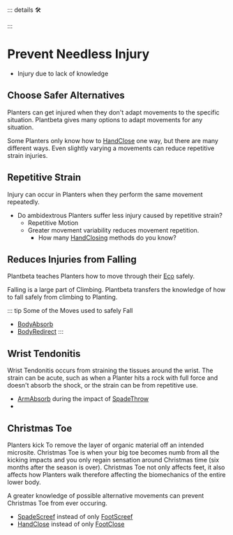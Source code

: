 ::: details 🛠



:::

# Prevent Needless Injury

- Injury due to lack of knowledge


## Choose Safer Alternatives

Planters can get injured when they don't adapt movements to the specific situation. Plantbeta gives many options to adapt movements for any situation. 

Some Planters only know how to [HandClose](/reference/Move/HandMove/HandClose) one way, but there are many different ways. Even slightly varying a movements can reduce repetitive strain injuries.

## Repetitive Strain

Injury can occur in Planters when they perform the same movement repeatedly.

- Do ambidextrous Planters suffer less injury caused by repetitive strain?
    - Repetitive Motion
    - Greater movement variability reduces movement repetition. 
        - How many [HandClosing](/reference/Move/HandMove/HandClose)  methods do you know? 
    

## Reduces Injuries from Falling

Plantbeta teaches Planters how to move through their [Eco](/reference/Eco/EcoOverview) safely. 

Falling is a large part of Climbing. Plantbeta transfers the knowledge of how to fall safely from climbing to Planting.

::: tip Some of the Moves used to safely Fall
- [BodyAbsorb](/reference/Move/BodyMove/BodyAbsorb)
- [BodyRedirect](/reference/Move/BodyMove/BodyRedirect)
:::

## Wrist Tendonitis

Wrist Tendonitis occurs from straining the tissues around the wrist. The strain can be acute, such as when a Planter hits a rock with full force and doesn't absorb the shock, or the strain can be from repetitive use.

- [ArmAbsorb](/reference/Move/ArmMove/ArmAbsorb) during the impact of [SpadeThrow](/reference/Move/ToolMove/Spade/SpadeThrow)
- 

## Christmas Toe

Planters kick To remove the layer of organic material off an intended microsite. Christmas Toe is when your big toe becomes numb from all the kicking impacts and you only regain sensation around Christmas time (six months after the season is over). Christmas Toe not only affects feet, it also affects how Planters walk therefore affecting the biomechanics of the entire lower body.

A greater knowledge of possible alternative movements can prevent Christmas Toe from ever occuring.

- [SpadeScreef]() instead of only [FootScreef]()
- [HandClose]() instead of only [FootClose]() 




